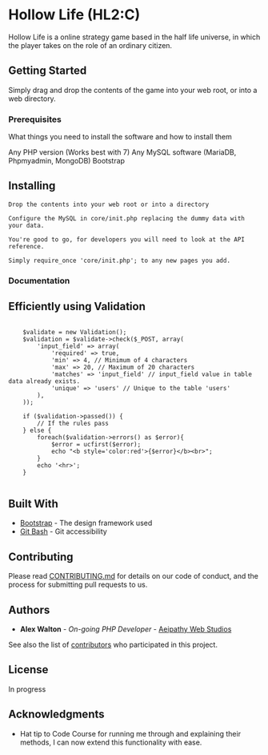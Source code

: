 # Hollow Life (HL2:C)

Hollow Life is a online strategy game based in the half life universe, in which the player takes on the role of an ordinary citizen.

## Getting Started

Simply drag and drop the contents of the game into your web root, or into a web directory.

### Prerequisites

What things you need to install the software and how to install them

Any PHP version (Works best with 7)
Any MySQL software (MariaDB, Phpmyadmin, MongoDB)
Bootstrap

## Installing

```
Drop the contents into your web root or into a directory

Configure the MySQL in core/init.php replacing the dummy data with your data.

You're good to go, for developers you will need to look at the API reference.

Simply require_once 'core/init.php'; to any new pages you add.
```

### Documentation

## Efficiently using Validation

```

	$validate = new Validation();
	$validation = $validate->check($_POST, array(
		'input_field' => array(
			'required' => true,
			'min' => 4, // Minimum of 4 characters
			'max' => 20, // Maximum of 20 characters
			'matches' => 'input_field' // input_field value in table data already exists.
			'unique' => 'users' // Unique to the table 'users'
		), 
	));

	if ($validation->passed()) {
		// If the rules pass
	} else {
		foreach($validation->errors() as $error){ 
			$error = ucfirst($error);
			echo "<b style='color:red'>{$error}</b><br>";
		}
		echo '<hr>';
	}
	

```


## Built With

* [Bootstrap](http://www.bootstrap.com/) - The design framework used
* [Git Bash](https://git-for-windows.github.io/) - Git accessibility

## Contributing

Please read [CONTRIBUTING.md](https://gist.github.com/PurpleBooth/b24679402957c63ec426) for details on our code of conduct, and the process for submitting pull requests to us.

## Authors

* **Alex Walton** - *On-going PHP Developer* - [Aeipathy Web Studios](https://facebook.com/AeipathyWebStudios)

See also the list of [contributors](https://github.com/AeipathyWebStudios/HL2-C/contributors) who participated in this project.

## License

In progress

## Acknowledgments

* Hat tip to Code Course for running me through and explaining their methods, I can now extend this functionality with ease.
